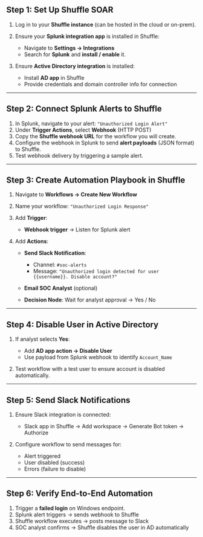 ## **Step 1: Set Up Shuffle SOAR**

1. Log in to your **Shuffle instance** (can be hosted in the cloud or on-prem).
2. Ensure your **Splunk integration app** is installed in Shuffle:

   * Navigate to **Settings → Integrations**
   * Search for **Splunk** and **install / enable** it.
3. Ensure **Active Directory integration** is installed:

   * Install **AD app** in Shuffle
   * Provide credentials and domain controller info for connection

---

## **Step 2: Connect Splunk Alerts to Shuffle**

1. In Splunk, navigate to your alert: `"Unauthorized Login Alert"`
2. Under **Trigger Actions**, select **Webhook** (HTTP POST)
3. Copy the **Shuffle webhook URL** for the workflow you will create.
4. Configure the webhook in Splunk to send **alert payloads** (JSON format) to Shuffle.
5. Test webhook delivery by triggering a sample alert.

---

## **Step 3: Create Automation Playbook in Shuffle**

1. Navigate to **Workflows → Create New Workflow**
2. Name your workflow: `"Unauthorized Login Response"`
3. Add **Trigger**:

   * **Webhook trigger** → Listen for Splunk alert
4. Add **Actions**:

   * **Send Slack Notification**:

     * Channel: `#soc-alerts`
     * Message: `"Unauthorized login detected for user {{username}}. Disable account?"`
   * **Email SOC Analyst** (optional)
   * **Decision Node**: Wait for analyst approval → Yes / No

---

## **Step 4: Disable User in Active Directory**

1. If analyst selects **Yes**:

   * Add **AD app action → Disable User**
   * Use payload from Splunk webhook to identify `Account_Name`
2. Test workflow with a test user to ensure account is disabled automatically.

---

## **Step 5: Send Slack Notifications**

1. Ensure Slack integration is connected:

   * Slack app in Shuffle → Add workspace → Generate Bot token → Authorize
2. Configure workflow to send messages for:

   * Alert triggered
   * User disabled (success)
   * Errors (failure to disable)

---

## **Step 6: Verify End-to-End Automation**

1. Trigger a **failed login** on Windows endpoint.
2. Splunk alert triggers → sends webhook to Shuffle
3. Shuffle workflow executes → posts message to Slack
4. SOC analyst confirms → Shuffle disables the user in AD automatically

